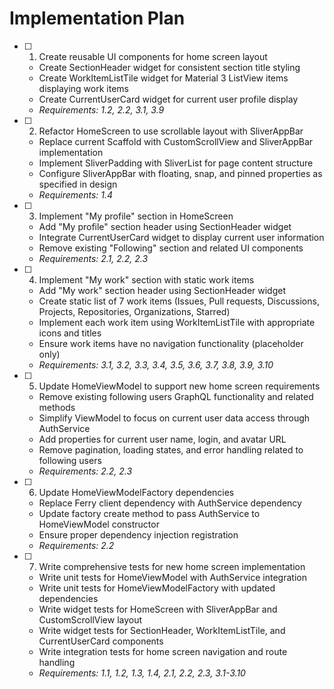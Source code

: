 # Implementation Plan

- [ ] 1. Create reusable UI components for home screen layout
  - Create SectionHeader widget for consistent section title styling
  - Create WorkItemListTile widget for Material 3 ListView items displaying work items
  - Create CurrentUserCard widget for current user profile display
  - _Requirements: 1.2, 2.2, 3.1, 3.9_

- [ ] 2. Refactor HomeScreen to use scrollable layout with SliverAppBar
  - Replace current Scaffold with CustomScrollView and SliverAppBar implementation
  - Implement SliverPadding with SliverList for page content structure
  - Configure SliverAppBar with floating, snap, and pinned properties as specified in design
  - _Requirements: 1.4_

- [ ] 3. Implement "My profile" section in HomeScreen
  - Add "My profile" section header using SectionHeader widget
  - Integrate CurrentUserCard widget to display current user information
  - Remove existing "Following" section and related UI components
  - _Requirements: 2.1, 2.2, 2.3_

- [ ] 4. Implement "My work" section with static work items
  - Add "My work" section header using SectionHeader widget
  - Create static list of 7 work items (Issues, Pull requests, Discussions, Projects, Repositories, Organizations, Starred)
  - Implement each work item using WorkItemListTile with appropriate icons and titles
  - Ensure work items have no navigation functionality (placeholder only)
  - _Requirements: 3.1, 3.2, 3.3, 3.4, 3.5, 3.6, 3.7, 3.8, 3.9, 3.10_

- [ ] 5. Update HomeViewModel to support new home screen requirements
  - Remove existing following users GraphQL functionality and related methods
  - Simplify ViewModel to focus on current user data access through AuthService
  - Add properties for current user name, login, and avatar URL
  - Remove pagination, loading states, and error handling related to following users
  - _Requirements: 2.2, 2.3_

- [ ] 6. Update HomeViewModelFactory dependencies
  - Replace Ferry client dependency with AuthService dependency
  - Update factory create method to pass AuthService to HomeViewModel constructor
  - Ensure proper dependency injection registration
  - _Requirements: 2.2_

- [ ] 7. Write comprehensive tests for new home screen implementation
  - Write unit tests for HomeViewModel with AuthService integration
  - Write unit tests for HomeViewModelFactory with updated dependencies
  - Write widget tests for HomeScreen with SliverAppBar and CustomScrollView layout
  - Write widget tests for SectionHeader, WorkItemListTile, and CurrentUserCard components
  - Write integration tests for home screen navigation and route handling
  - _Requirements: 1.1, 1.2, 1.3, 1.4, 2.1, 2.2, 2.3, 3.1-3.10_